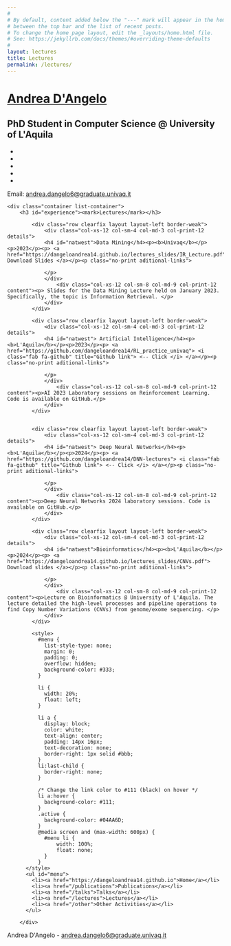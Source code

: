 ```yaml
---
#
# By default, content added below the "---" mark will appear in the home page
# between the top bar and the list of recent posts.
# To change the home page layout, edit the _layouts/home.html file.
# See: https://jekyllrb.com/docs/themes/#overriding-theme-defaults
#
layout: lectures
title: Lectures
permalink: /lectures/
---
```


<html lang="en"><head>
  <meta charset="utf-8">
  <meta http-equiv="X-UA-Compatible" content="IE=edge">
  <meta name="viewport" content="width=device-width, initial-scale=1">

  <title>Andrea D'Angelo | PhD Student in Computer Science @ University of L'Aquila</title><!-- Begin Jekyll SEO tag v2.8.0 -->

<meta name="generator" content="Jekyll v3.9.3" />
<meta property="og:title" content="PhD Student in Computer Science @ University of L’Aquila" />
<meta property="og:locale" content="en_US" />
<meta name="description" content="personal website" />
<meta property="og:description" content="personal website" />
<link rel="canonical" href="https://dangeloandrea14.github.io/" />
<meta property="og:url" content="https://dangeloandrea14.github.io/" />
<meta property="og:site_name" content="PhD Student in Computer Science @ University of L’Aquila" />
<meta property="og:type" content="website" />
<meta name="twitter:card" content="summary" />
<meta property="twitter:title" content="PhD Student in Computer Science @ University of L’Aquila" />
<script type="application/ld+json">
{"@context":"https://schema.org","@type":"WebSite","description":"personal website","headline":"PhD Student in Computer Science @ University of L’Aquila","name":"PhD Student in Computer Science @ University of L’Aquila","url":"https://dangeloandrea14.github.io/"}</script>
<!-- End Jekyll SEO tag -->
<link rel="stylesheet" href="/assets/main.css">
  <link rel="shortcut icon" type="image/x-icon" href="/images/favicon.ico"></head>
<body class=""><div class="container header-container">
  <div class="row">
    <div class="col-xs-12 col-sm-6 col-md-6 col-lg-8 header-left">
      <h1><a href="https://dangeloandrea14.github.io">Andrea D&#39;Angelo</a></h1>
      <h2>PhD Student in Computer Science @ University of L&#39;Aquila</h2>
    </div>
    <div class="col-xs-12 col-sm-6 col-md-6 col-lg-4 header-right">
      <ul class="icons no-print"><li>
            <a target="_blank" href="https://github.com/dangeloandrea14" class="button button--sacnite button--round-l">
              <i class="fab fa-github" title="Github link"></i>
            </a>
          </li><li>
            <a target="_blank" href="https://www.instagram.com/_andreadng" class="button button--sacnite button--round-l">
              <i class="fab fa-instagram" title="Instagram link"></i>
            </a>
          </li><li>
            <a target="_blank" href="https://www.linkedin.com/in/andrea-d-angelo-02569319a" class="button button--sacnite button--round-l">
              <i class="fab fa-linkedin" title="Linkedin link"></i>
            </a>
          </li><li>
            <a target="_blank" href="https://twitter.com/_ad1411" class="button button--sacnite button--round-l">
              <i class="fab fa-twitter" title="Twitter link"></i>
            </a>
          </li><li>
            <a target="_blank" href="https://www.researchgate.net/profile/Andrea-Dangelo-5" class="button button--sacnite button--round-l">
              <i class="fab fa-researchgate" title="ResearchGate"></i>
            </a>
          </li>
      </ul><p>
          Email: <a href="mailto:andrea.dangelo6@graduate.univaq.it" target="_blank">andrea.dangelo6@graduate.univaq.it</a>
        </p></div>
  </div>
</div>
<main class="page-content" aria-label="Content">

    <div class="container list-container">
        <h3 id="experience"><mark>Lectures</mark></h3>

            <div class="row clearfix layout layout-left border-weak">
                <div class="col-xs-12 col-sm-4 col-md-3 col-print-12 details">
                <h4 id="natwest">Data Mining</h4><p><b>Univaq</b></p><p>2023</p><p> <a href="https://dangeloandrea14.github.io/lectures_slides/IR_Lecture.pdf"> Download Slides </a></p><p class="no-print aditional-links">
                    
                </p>
                </div>
                    <div class="col-xs-12 col-sm-8 col-md-9 col-print-12 content"><p> Slides for the Data Mining Lecture held on January 2023. Specifically, the topic is Information Retrieval. </p>
                </div>
            </div>

            <div class="row clearfix layout layout-left border-weak">
                <div class="col-xs-12 col-sm-4 col-md-3 col-print-12 details">
                <h4 id="natwest"> Artificial Intelligence</h4><p><b>L'Aquila</b></p><p>2023</p><p> <a href="https://github.com/dangeloandrea14/RL_practice_univaq"> <i class="fab fa-github" title="Github link"> <-- Click </i> </a></p><p class="no-print aditional-links">
                    
                </p>
                </div>
                    <div class="col-xs-12 col-sm-8 col-md-9 col-print-12 content"><p>AI 2023 Laboratory sessions on Reinforcement Learning. Code is available on GitHub.</p>
                </div>
            </div>


            <div class="row clearfix layout layout-left border-weak">
                <div class="col-xs-12 col-sm-4 col-md-3 col-print-12 details">
                <h4 id="natwest"> Deep Neural Networks</h4><p><b>L'Aquila</b></p><p>2024</p><p> <a href="https://github.com/dangeloandrea14/DNN-lectures"> <i class="fab fa-github" title="Github link"> <-- Click </i> </a></p><p class="no-print aditional-links">
                    
                </p>
                </div>
                    <div class="col-xs-12 col-sm-8 col-md-9 col-print-12 content"><p>Deep Neural Networks 2024 laboratory sessions. Code is available on GitHub.</p>
                </div>
            </div>

            <div class="row clearfix layout layout-left border-weak">
                <div class="col-xs-12 col-sm-4 col-md-3 col-print-12 details">
                <h4 id="natwest">Bioinformatics</h4><p><b>L'Aquila</b></p><p>2024</p><p> <a href="https://dangeloandrea14.github.io/lectures_slides/CNVs.pdf"> Download slides </a></p><p class="no-print aditional-links">
                    
                </p>
                </div>
                    <div class="col-xs-12 col-sm-8 col-md-9 col-print-12 content"><p>Lecture on Bioinformatics @ University of L'Aquila. The lecture detailed the high-level processes and pipeline operations to find Copy Number Variations (CNVs) from genome/exome sequencing. </p>
                </div>
            </div>

            <style>
              #menu {
                list-style-type: none;
                margin: 0;
                padding: 0;
                overflow: hidden;
                background-color: #333;
              }

              li {
                width: 20%;
                float: left;
              }

              li a {
                display: block;
                color: white;
                text-align: center;
                padding: 14px 16px;
                text-decoration: none;
                border-right: 1px solid #bbb;
              }
              li:last-child {
                border-right: none;
              }

              /* Change the link color to #111 (black) on hover */
              li a:hover {
                background-color: #111;
              }
              .active {
                background-color: #04AA6D;
              }
              @media screen and (max-width: 600px) {
                #menu li {
                    width: 100%;
                    float: none;
                }
              }
          </style>
          <ul id="menu">
            <li><a href="https://dangeloandrea14.github.io">Home</a></li>
            <li><a href="/publications">Publications</a></li>
            <li><a href="/talks">Talks</a></li>
            <li><a href="/lectures">Lectures</a></li>
            <li><a href="/other">Other Activities</a></li>
          </ul>

        </div>
  
  <div class="container footer-container">
  <p>
    Andrea D&#39;Angelo -
    <a href="mailto:andrea.dangelo6@graduate.univaq.it" target="_blank">andrea.dangelo6@graduate.univaq.it</a></p>
</div>
    <script src="/assets/js/index.js"></script>
  